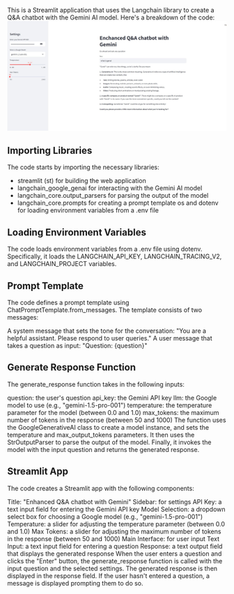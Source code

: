 This is a Streamlit application that uses the Langchain library to create a Q&A chatbot with the Gemini AI model. Here's a breakdown of the code:
![](IMG/Project.jpg)
## Importing Libraries

The code starts by importing the necessary libraries:

- streamlit (st) for building the web application
- langchain_google_genai for interacting with the Gemini AI model
- langchain_core.output_parsers for parsing the output of the model
- langchain_core.prompts for creating a prompt template
os and dotenv for loading environment variables from  a .env file
## Loading Environment Variables

The code loads environment variables from a .env file using dotenv. Specifically, it loads the LANGCHAIN_API_KEY, LANGCHAIN_TRACING_V2, and LANGCHAIN_PROJECT variables.

## Prompt Template

The code defines a prompt template using ChatPromptTemplate.from_messages. The template consists of two messages:

A system message that sets the tone for the conversation: "You are a helpful assistant. Please respond to user queries."
A user message that takes a question as input: "Question: {question}"

## Generate Response Function

The generate_response function takes in the following inputs:

question: the user's question
api_key: the Gemini API key
llm: the Google model to use (e.g., "gemini-1.5-pro-001")
temperature: the temperature parameter for the model (between 0.0 and 1.0)
max_tokens: the maximum number of tokens in the response (between 50 and 1000)
The function uses the GoogleGenerativeAI class to create a model instance, and sets the temperature and max_output_tokens parameters. It then uses the StrOutputParser to parse the output of the model. Finally, it invokes the model with the input question and returns the generated response.

## Streamlit App

The code creates a Streamlit app with the following components:

Title: "Enhanced Q&A chatbot with Gemini"
Sidebar: for settings
API Key: a text input field for entering the Gemini API key
Model Selection: a dropdown select box for choosing a Google model (e.g., "gemini-1.5-pro-001")
Temperature: a slider for adjusting the temperature parameter (between 0.0 and 1.0)
Max Tokens: a slider for adjusting the maximum number of tokens in the response (between 50 and 1000)
Main Interface: for user input
Text Input: a text input field for entering a question
Response: a text output field that displays the generated response
When the user enters a question and clicks the "Enter" button, the generate_response function is called with the input question and the selected settings. The generated response is then displayed in the response field. If the user hasn't entered a question, a message is displayed prompting them to do so.